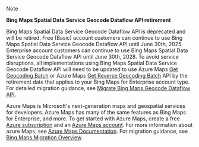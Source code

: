 > [!NOTE]
> **Bing Maps Spatial Data Service Geocode Dataflow API retirement**
>
> Bing Maps Spatial Data Service Geocode Dataflow API is deprecated and will be retired. Free (Basic) account customers can continue to use Bing Maps Spatial Data Service Geocode Dataflow API until June 30th, 2025. Enterprise account customers can continue to use Bing Maps Spatial Data Service Geocode Dataflow API until June 30th, 2028. To avoid service disruptions, all implementations using Bing Maps Spatial Data Service Geocode Dataflow API will need to be updated to use Azure Maps [Get Geocoding Batch](/rest/api/maps/search/get-geocoding-batch) or Azure Maps [Get Reverse Geocoding Batch](/rest/api/maps/search/get-reverse-geocoding-batch) API by the retirement date that applies to your Bing Maps for Enterprise account type. For detailed migration guidance, see [Migrate Bing Maps Geocode Dataflow API](/azure/azure-maps/migrate-geocode-dataflow).
>
> Azure Maps is Microsoft's next-generation maps and geospatial services for developers. Azure Maps has many of the same features as Bing Maps for Enterprise, and more. To get started with Azure Maps, create a free [Azure subscription](https://azure.microsoft.com/free) and an [Azure Maps account](/azure/azure-maps/how-to-manage-account-keys#create-a-new-account). For more information about azure Maps, see [Azure Maps Documentation](/azure/azure-maps/). For migration guidance, see [Bing Maps Migration Overview](/azure/azure-maps/migrate-bing-maps-overview).
